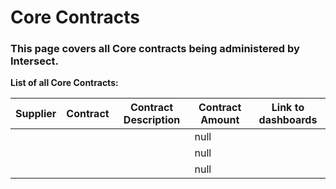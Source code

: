 # Core Contracts

### This page covers all Core contracts being administered by Intersect.&#x20;

**List of all Core Contracts:**

<table><thead><tr><th>Supplier</th><th>Contract</th><th>Contract Description</th><th data-type="number">Contract Amount</th><th data-type="content-ref">Link to dashboards</th></tr></thead><tbody><tr><td></td><td></td><td></td><td>null</td><td></td></tr><tr><td></td><td></td><td></td><td>null</td><td></td></tr><tr><td></td><td></td><td></td><td>null</td><td></td></tr></tbody></table>

